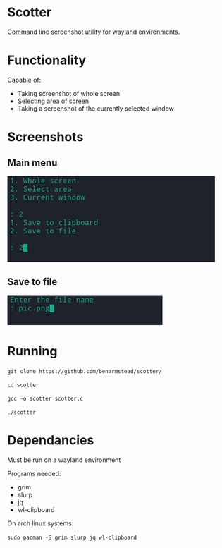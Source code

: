 # Scotter

Command line screenshot utility for wayland environments.

# Functionality

Capable of:

 - Taking screenshot of whole screen
 - Selecting area of screen
 - Taking a screenshot of the currently selected window

# Screenshots

## Main menu
![](https://raw.githubusercontent.com/benarmstead/scotter/main/README_images/demo1.png)

## Save to file
![](https://raw.githubusercontent.com/benarmstead/scotter/main/README_images/demo2.png)

# Running
`git clone https://github.com/benarmstead/scotter/`

`cd scotter`

`gcc -o scotter scotter.c`

`./scotter`

# Dependancies

Must be run on a wayland environment

Programs needed:

  - grim
  - slurp
  - jq
  - wl-clipboard
     
On arch linux systems: 

`sudo pacman -S grim slurp jq wl-clipboard`

